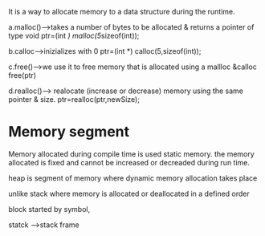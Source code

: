 It is a way to allocate memory to a data structure during the runtime.

a.malloc()-->takes a number of bytes to be allocated & returns a pointer of type void
ptr=(int *) malloc(5*sizeof(int));

b.calloc-->inizializes with 0
ptr=(int *) calloc(5,sizeof(int));

c.free()-->we use it to free memory that is allocated using a mallloc &calloc
free(ptr)

d.realloc()--> realocate (increase or decrease) memory using the same pointer & size.
ptr=realloc(ptr,newSize);


# Memory segment
Memory allocated during compile time is used static memory.
the memory allocated is fixed and cannot be increased or decreaded during run time.

heap is segment of memory where dynamic memory allocation takes place

unlike stack where memory is allocated or deallocated in a defined order


block started by symbol,

statck -->stack frame